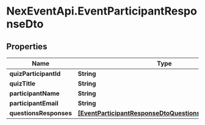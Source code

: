 # NexEventApi.EventParticipantResponseDto

## Properties

Name | Type | Description | Notes
------------ | ------------- | ------------- | -------------
**quizParticipantId** | **String** |  | 
**quizTitle** | **String** |  | 
**participantName** | **String** |  | 
**participantEmail** | **String** |  | 
**questionsResponses** | [**[EventParticipantResponseDtoQuestionsResponsesInner]**](EventParticipantResponseDtoQuestionsResponsesInner.md) |  | 


